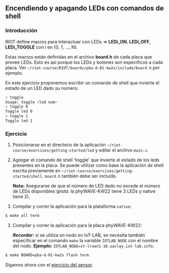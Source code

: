 ## Encendiendo y apagando LEDs con comandos de shell

### Introducción

RIOT define macros para interactuar con LEDs &#x21d2; **LEDi_ON**, **LEDi_OFF**,
**LEDi_TOGGLE** con i en {0, 1, ..., N}.

Estas macros están definidas en el archivo **board.h** de cada placa que provee
LEDs. Esto es así porque los LEDs y botones son específicos a cada placa. Ver
`~/riot-course/RIOT/boards/pba-d-01-kw2x/include/board.h` por ejemplo.

En este ejercicio proponemos escribir un comando de shell que invierte el estado
de un LED dado su número:
```sh
> toggle
Usage: toggle <led num>
> toggle 0
Toggle led 0
> toggle 1
Toggle led 1
```

### Ejercicio

1. Posicionarse en el directorio de la aplicación
   `~/riot-course/exercises/getting-started/led` y editar el archivo `main.c`.

2. Agregar el comando de shell 'toggle' que invierte el estado de los leds
   presentes en la placa. Se puede utilizar como base la aplicación de shell
   escrita previamente en `~/riot-course/exercises/getting-started/shell`.
   `board.h` también debe ser incluído.

   __Nota:__ Asegurarse de que el número de LED dado no excede el número de LEDs
   disponibles (*pista:* la phyWAVE-KW22 tiene 3 LEDs y native tiene 2).

3. Compilar y correr la aplicación para la plataforma `native`:
```sh
$ make all term
```

3. Compilar y correr la aplicación para la placa phyWAVE-KW22:

   _**Recordar:**_ si se utiliza un nodo en IoT-LAB, se necesita también
   especificar en el comando `make` la variable `IOTLAB_NODE` con el nombre del
   nodo.
   __Ejemplo:__ `IOTLAB_NODE=st-lrwan1-10.saclay.iot-lab.info`.

```sh
$ make BOARD=pba-d-01-kw2x flash term
```

Sigamos ahora con el
[ejercicio del sensor](../sensor/README.ES.md).
